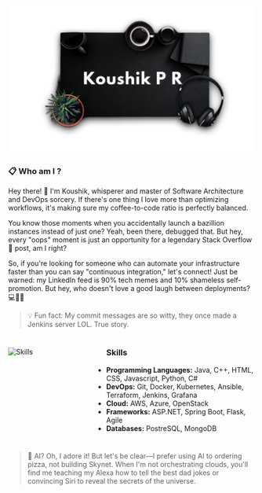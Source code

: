 <img src="https://github.com/koushikpr/koushikpr/blob/main/Adobe%20Express%20-%20file%20(2)%201.png" alt="Banner Image" />





<h3 align="left">📋 Who am I ?</h3>

Hey there! 👋  I'm Koushik, whisperer and master of Software Architecture and DevOps sorcery. If there's one thing I love more than optimizing workflows, it's making sure my coffee-to-code ratio is perfectly balanced.

You know those moments when you accidentally launch a bazillion instances instead of just one? Yeah, been there, debugged that. But hey, every "oops" moment is just an opportunity for a legendary Stack Overflow 🔗 post, am I right?

So, if you're looking for someone who can automate your infrastructure faster than you can say "continuous integration," let's connect! Just be warned: my LinkedIn feed is 90% tech memes and 10% shameless self-promotion. But hey, who doesn't love a good laugh between deployments? 💻🔧🚀 

> 💡 Fun fact: My commit messages are so witty, they once made a Jenkins server LOL. True story.
<h1></h1>






     

<img align="left" src="https://static.vecteezy.com/system/resources/thumbnails/050/907/693/small_2x/animated-3d-lightbulb-resting-on-an-open-book-symbolizing-ideas-and-knowledge-on-transparent-background-png.png" alt="Skills" width="200" height="200" />





<h3 align="left">Skills</h3>



- **Programming Languages:** Java, C++, HTML, CSS, Javascript, Python, C#
- **DevOps:** Git, Docker, Kubernetes, Ansible, Terraform, Jenkins, Grafana
- **Cloud:** AWS, Azure, OpenStack
- **Frameworks:** ASP.NET, Spring Boot, Flask, Agile
- **Databases:** PostreSQL, MongoDB


<h1></h1>

> 🤖 AI? Oh, I adore it! But let's be clear—I prefer using AI to ordering pizza, not building Skynet. When I'm not orchestrating clouds, you'll find me teaching my Alexa how to tell the best dad jokes or convincing Siri to reveal the secrets of the universe.

<h1></h1>




